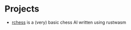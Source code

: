 # Projects

- [rchess](https://github.com/gontard/rchess) is a (very) basic chess AI written using rustwasm
